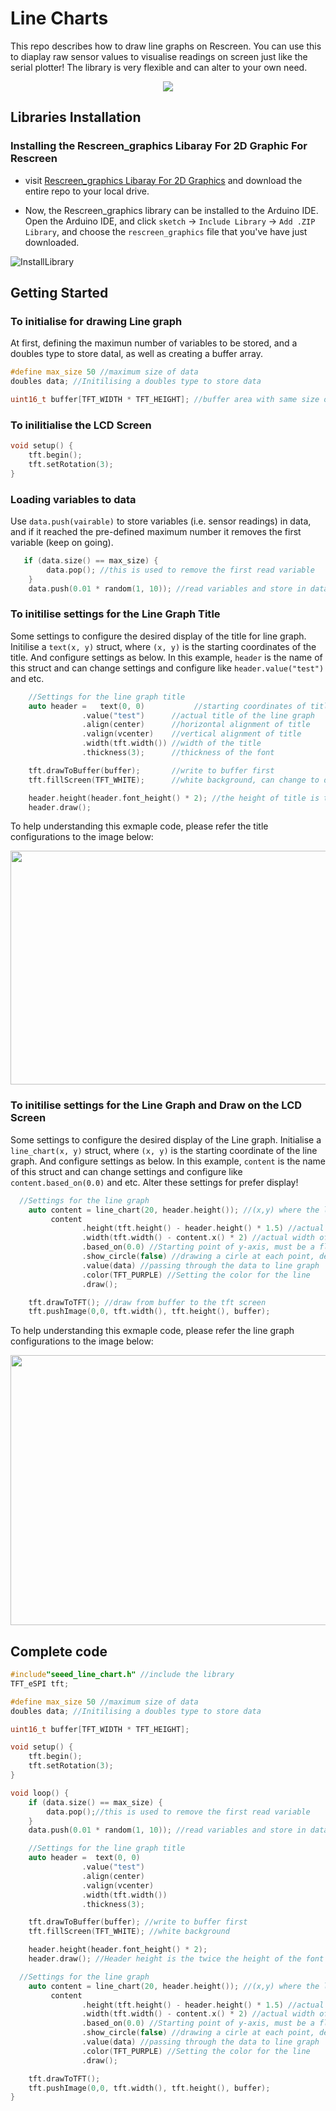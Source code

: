 # Line Charts

This repo describes how to draw line graphs on Rescreen. You can use this to diaplay raw sensor values to visualise readings on screen just like the serial plotter! The library is very flexible and can alter to your own need.

<div align=center><img src="https://files.seeedstudio.com/wiki/Wio-Terminal/img/C0277.2019-11-27%2018_19_05.gif"/></div>

## Libraries Installation

### Installing the Rescreen_graphics Libaray For 2D Graphic For Rescreen

- visit [Rescreen_graphics Libaray For 2D Graphics](https://github.com/PowerfulCat/Works/tree/master/rescreen_graphics) and download the entire repo to your local drive.

- Now, the Rescreen_graphics library can be installed to the Arduino IDE. Open the Arduino IDE, and click `sketch` -> `Include Library` -> `Add .ZIP Library`, and choose the `rescreen_graphics` file that you've have just downloaded.

![InstallLibrary](https://files.seeedstudio.com/wiki/Wio-Terminal/img/Xnip2019-11-21_15-50-13.jpg)

## Getting Started

### To initialise for drawing Line graph

At first, defining the maximun number of variables to be stored, and a doubles type to store datal, as well as creating a buffer array.

```cpp
#define max_size 50 //maximum size of data
doubles data; //Initilising a doubles type to store data

uint16_t buffer[TFT_WIDTH * TFT_HEIGHT]; //buffer area with same size of the screen
```

### To inilitialise the LCD Screen

```cpp
void setup() {
    tft.begin();
    tft.setRotation(3);
}
```

### Loading variables to data

Use `data.push(vairable)` to store variables (i.e. sensor readings) in data, and if it reached the pre-defined maximum number it removes the first variable (keep on going).

```cpp
   if (data.size() == max_size) {
        data.pop(); //this is used to remove the first read variable
    }
    data.push(0.01 * random(1, 10)); //read variables and store in data
```

### To initilise settings for the Line Graph Title

Some settings to configure the desired display of the title for line graph. Initilise a `text(x, y)` struct, where `(x, y)` is the starting coordinates of the title. And configure settings as below. In this example, `header` is the name of this struct and can change settings and configure like `header.value("test")` and etc.

```cpp
    //Settings for the line graph title
    auto header =   text(0, 0)           //starting coordinates of title
                .value("test")      //actual title of the line graph
                .align(center)      //horizontal alignment of title
                .valign(vcenter)    //vertical alignment of title
                .width(tft.width()) //width of the title
                .thickness(3);      //thickness of the font

    tft.drawToBuffer(buffer);       //write to buffer first
    tft.fillScreen(TFT_WHITE);      //white background, can change to different color

    header.height(header.font_height() * 2); //the height of title is the twice the height of the font
    header.draw(); 
```

To help understanding this exmaple code, please refer the title configurations to the image below:

<div align=center><img width=645 height=374 src="https://files.seeedstudio.com/wiki/Wio-Terminal/img/title.png"/></div>


### To initilise settings for the Line Graph and Draw on the LCD Screen

Some settings to configure the desired display of the Line graph. Initialise a `line_chart(x, y)` struct, where `(x, y)` is the starting coordinate of the line graph. And configure settings as below. In this example, `content` is the name of this struct and can change settings and configure like `content.based_on(0.0)` and etc. Alter these settings for prefer display!

```cpp
  //Settings for the line graph
    auto content = line_chart(20, header.height()); //(x,y) where the line graph begins
         content
                .height(tft.height() - header.height() * 1.5) //actual height of the line chart
                .width(tft.width() - content.x() * 2) //actual width of the line chart
                .based_on(0.0) //Starting point of y-axis, must be a float
                .show_circle(false) //drawing a cirle at each point, default is on.
                .value(data) //passing through the data to line graph
                .color(TFT_PURPLE) //Setting the color for the line
                .draw();

    tft.drawToTFT(); //draw from buffer to the tft screen
    tft.pushImage(0,0, tft.width(), tft.height(), buffer);
```

To help understanding this exmaple code, please refer the line graph configurations to the image below:

<div align=center><img width=768 height=432 src="https://files.seeedstudio.com/wiki/Wio-Terminal/img/linegraph2.png"/></div>

## Complete code

```cpp
#include"seeed_line_chart.h" //include the library
TFT_eSPI tft;

#define max_size 50 //maximum size of data
doubles data; //Initilising a doubles type to store data

uint16_t buffer[TFT_WIDTH * TFT_HEIGHT];

void setup() {
    tft.begin();
    tft.setRotation(3);
}

void loop() {
    if (data.size() == max_size) {
        data.pop();//this is used to remove the first read variable
    }
    data.push(0.01 * random(1, 10)); //read variables and store in data

    //Settings for the line graph title
    auto header =  text(0, 0)
                .value("test")
                .align(center)
                .valign(vcenter)
                .width(tft.width())
                .thickness(3);

    tft.drawToBuffer(buffer); //write to buffer first
    tft.fillScreen(TFT_WHITE); //white background

    header.height(header.font_height() * 2);
    header.draw(); //Header height is the twice the height of the font

  //Settings for the line graph
    auto content = line_chart(20, header.height()); //(x,y) where the line graph begins
         content
                .height(tft.height() - header.height() * 1.5) //actual height of the line chart
                .width(tft.width() - content.x() * 2) //actual width of the line chart
                .based_on(0.0) //Starting point of y-axis, must be a float
                .show_circle(false) //drawing a cirle at each point, default is on.
                .value(data) //passing through the data to line graph
                .color(TFT_PURPLE) //Setting the color for the line
                .draw();

    tft.drawToTFT();
    tft.pushImage(0,0, tft.width(), tft.height(), buffer);
}
```